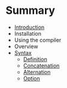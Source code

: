 # Summary

* [Introduction](README.md)
* Installation
* Using the compiler
* Overview
* [Syntax](/syntax/README.md)
  * [Definition](/syntax/definition.md)
  * [Concatenation](/syntax/concatenation.md)
  * [Alternation](/syntax/alternation.md)
  * [Option](/syntax/option.md)



